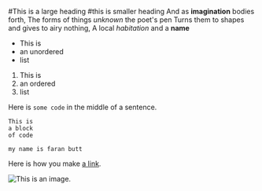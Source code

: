 #This is a large heading
#this is smaller heading
And as **imagination** bodies forth,
The forms of things *unknown* the poet's pen
Turns them to shapes and gives to airy nothing,
A local *habitation* and a **name**
- This is 
- an unordered
- list

1. This is
2. an ordered
3. list

Here is `some code` in the middle of a sentence.

```
This is
a block
of code
```

```
my name is faran butt

```

Here is how you make [a link](https://www.wikipedia.org/).

![This is an image.](https://github.com/yihui/xaringan/releases/download/v0.0.2/karl-moustache.jpg)
